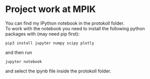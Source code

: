 # Project work at MPIK
You can find my IPython notebook in the protokoll folder.  
To work with the notebook you need to install the following python packages with (may need pip first): 
```
pip3 install jupyter numpy scipy plotly
```
and then run
```
jupyter notebook
```
and select the ipynb file inside the protokoll folder.
